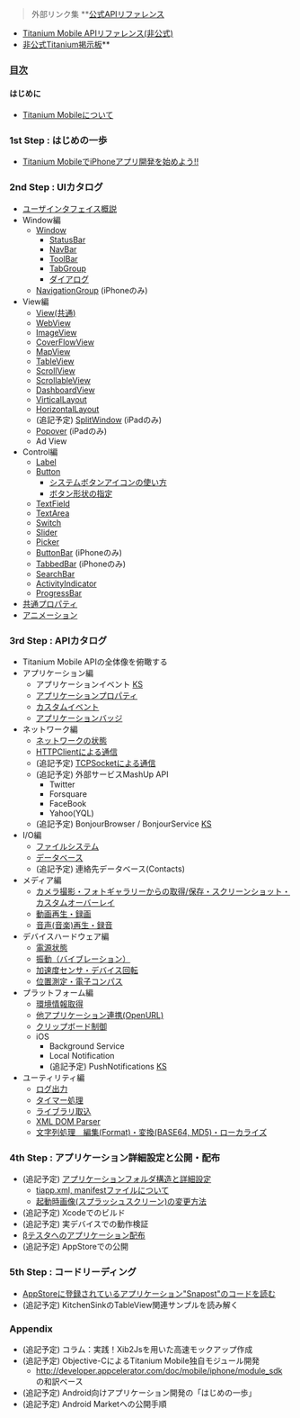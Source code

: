 > 外部リンク集
**[公式APIリファレンス](http://developer.appcelerator.com/apidoc/mobile/)
  * [Titanium Mobile APIリファレンス(非公式)](http://tidocs.com)
  * [非公式Titanium掲示板](http://ti.masuidrive.jp/)**

### [目次](toc.md) ###

#### はじめに ####

  * [Titanium Mobileについて](about_titanium_mobile.md)

### 1st Step : はじめの一歩 ###

  * [Titanium MobileでiPhoneアプリ開発を始めよう!!](get_started.md)

### 2nd Step : UIカタログ ###
  * [ユーザインタフェイス概説](guides_ui_iphone_abstruct.md)
  * Window編
    * [Window](Window.md)
      * [StatusBar](StatusBar.md)
      * [NavBar](NavBar.md)
      * [ToolBar](ToolBar.md)
      * [TabGroup](TabGroup.md)
      * [ダイアログ](guides_ui_dialog.md)
    * [NavigationGroup](guides_ui_navigation_group.md) (iPhoneのみ)
  * View編
    * [View(共通)](Views.md)
    * [WebView](WebView.md)
    * [ImageView](ImageView.md)
    * [CoverFlowView](CoverFlowView.md)
    * [MapView](MapView.md)
    * [TableView](TableView.md)
    * [ScrollView](ScrollView.md)
    * [ScrollableView](ScrollableView.md)
    * [DashboardView](DashboardView.md)
    * [VirticalLayout](guides_ui_verticallayout.md)
    * [HorizontalLayout](guides_ui_horizontallayout.md)
    * (追記予定) [SplitWindow](SplitWindow.md) (iPadのみ)
    * [Popover](Popover.md) (iPadのみ)
    * Ad View
  * Control編
    * [Label](Label.md)
    * [Button](Button.md)
      * [システムボタンアイコンの使い方](howto_button_icon.md)
      * [ボタン形状の指定](howto_button_style.md)
    * [TextField](TextField.md)
    * [TextArea](TextArea.md)
    * [Switch](Switch.md)
    * [Slider](Slider.md)
    * [Picker](Picker.md)
    * [ButtonBar](ButtonBar.md) (iPhoneのみ)
    * [TabbedBar](TabbedBar.md) (iPhoneのみ)
    * [SearchBar](SearchBar.md)
    * [ActivityIndicator](ActivityIndicator.md)
    * [ProgressBar](ProgressBar.md)
  * [共通プロパティ](guides_ui_properties.md)
  * [アニメーション](guides_ui_animation.md)

### 3rd Step : APIカタログ ###
  * Titanium Mobile APIの全体像を俯瞰する
  * アプリケーション編
    * アプリケーションイベント [KS](https://github.com/appcelerator/KitchenSink/blob/master/KitchenSink/Resources/examples/app_events.js)
    * [アプリケーションプロパティ](guides_app_properties.md)
    * [カスタムイベント](guides_app_custom_event.md)
    * [アプリケーションバッジ](guides_platform_appbadge.md)
  * ネットワーク編
    * [ネットワークの状態](guides_device_network.md)
    * [HTTPClientによる通信](guides_network_httpclient.md)
    * (追記予定) [TCPSocketによる通信](guides_network_tcpsocket.md)
    * (追記予定) 外部サービスMashUp API
      * Twitter
      * Forsquare
      * FaceBook
      * Yahoo(YQL)
    * (追記予定) BonjourBrowser / BonjourService [KS](http://github.com/appcelerator/KitchenSink/blob/master/KitchenSink/Resources/examples/bonjour.js)
  * I/O編
    * [ファイルシステム](guides_filesystem.md)
    * [データベース](guides_database.md)
    * (追記予定) 連絡先データベース(Contacts)
  * メディア編
    * [カメラ撮影・フォトギャラリーからの取得/保存・スクリーンショット・カスタムオーバーレイ](guides_media_camera.md)
    * [動画再生・録画](guides_media_video.md)
    * [音声(音楽)再生・録音](guides_media_audio.md)
  * デバイスハードウェア編
    * [電源状態](guides_device_battery.md)
    * [振動（バイブレーション）](guides_device_vibration.md)
    * [加速度センサ・デバイス回転](guides_device_accelerometer.md)
    * [位置測定・電子コンパス](guides_device_geolocation.md)
  * プラットフォーム編
    * [環境情報取得](guides_platform_information.md)
    * [他アプリケーション連携(OpenURL)](guides_platform_openurl.md)
    * [クリップボード制御](guides_platform_clipboard.md)
    * iOS
      * Background Service
      * Local Notification
      * (追記予定) PushNotifications [KS](http://github.com/appcelerator/KitchenSink/blob/master/KitchenSink/Resources/examples/push_notification.js)
  * ユーティリティ編
    * [ログ出力](guides_app_log.md)
    * [タイマー処理](guides_embeded_timer.md)
    * [ライブラリ取込](guides_embeded_include.md)
    * [XML DOM Parser](guides_xml_dom.md)
    * [文字列処理　編集(Format)・変換(BASE64, MD5)・ローカライズ](guides_util_string.md)

### 4th Step : アプリケーション詳細設定と公開・配布 ###
  * (追記予定) [アプリケーションフォルダ構造と詳細設定](app_structure.md)
    * [tiapp.xml, manifestファイルについて](tiapp_xml.md)
    * [起動時画像(スプラッシュスクリーン)の変更方法](howto_change_splashscreen.md)
  * (追記予定) Xcodeでのビルド
  * (追記予定) 実デバイスでの動作検証
  * [βテスタへのアプリケーション配布](guides_distributing_app_to_beta_testers.md)
  * (追記予定) AppStoreでの公開

### 5th Step : コードリーディング ###
  * [AppStoreに登録されているアプリケーション"Snapost"のコードを読む](codereading_snapost.md)
  * (追記予定) KitchenSinkのTableView関連サンプルを読み解く

### Appendix ###
  * (追記予定) コラム：実践！Xib2Jsを用いた高速モックアップ作成
  * (追記予定) Objective-CによるTitanium Mobile独自モジュール開発
    * http://developer.appcelerator.com/doc/mobile/iphone/module_sdk の和訳ベース
  * (追記予定) Android向けアプリケーション開発の「はじめの一歩」
  * (追記予定) Android Marketへの公開手順